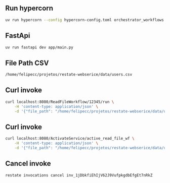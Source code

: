 ## Run hypercorn
```sh
uv run hypercorn --config hypercorn-config.toml orchestrator_workflows.main:app
```

## FastApi
```sh
uv run fastapi dev app/main.py
```
## File Path CSV
```sh
/home/felipecc/projetos/restate-webserice/data/users.csv
```

## Curl invoke

```sh
curl localhost:8080/ReadFileWorkflow/12345/run \
    -H 'content-type: application/json' \
    -d '{"file_path": "/home/felipecc/projetos/restate-webserice/data/users.csv"}'
```

## Curl invoke

```sh
curl localhost:8080/ActivateService/active_read_file_wf \
    -H 'content-type: application/json' \
    -d '{"file_path": "/home/felipecc/projetos/restate-webserice/data/users.csv"}'
```    

## Cancel invoke

```sh
restate invocations cancel inv_1jDbkfiEhIjV62J9VufpkgdbEfgEt7nRkZ
```